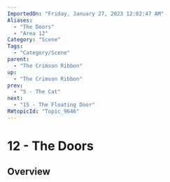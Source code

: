 ```yaml
---
ImportedOn: "Friday, January 27, 2023 12:02:47 AM"
Aliases:
  - "The Doors"
  - "Area 12"
Category: "Scene"
Tags:
  - "Category/Scene"
parent:
  - "The Crimson Ribbon"
up:
  - "The Crimson Ribbon"
prev:
  - "5 - The Cat"
next:
  - "15 - The Floating Door"
RWtopicId: "Topic_9646"
---
```

# 12 - The Doors
## Overview
